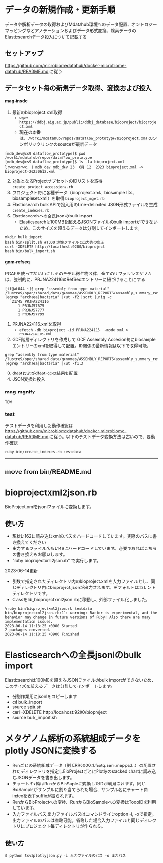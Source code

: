 # データの新規作成・更新手順

データや解析データの取得およびMdatahub環境へのデータ配置、オントロジーマッピングなどアノテーションおよびデータ形式変換、検索データのElasticsearchデータ投入について記載する

## セットアップ 
https://github.com/microbiomedatahub/docker-microbiome-datahub/README.md に従う

## データセット毎の新規データ取得、変換および投入
#### mag-insdc
1. 最新のbioproject.xml取得
    - ```wget https://ddbj.nig.ac.jp/public/ddbj_database/bioproject/bioproject.xml```
    - 現在の本番は、```/work1/mdatahub/repos/dataflow_prototype/bioproject.xml``` のシンボリックリンクのsourceが最新データ

```
[mdb_dev@cs9 dataflow_prototype]$ pwd
/work1/mdatahub/repos/dataflow_prototype
[mdb_dev@cs9 dataflow_prototype]$ ls -la bioproject.xml
lrwxrwxrwx. 1 mdb_dev mdb_dev 23  6月 12  2023 bioproject.xml -> bioproject-20230612.xml
```

2. 対象となるProjectサブセットのIDリストを取得 `create_project_accessions.rb `
3. プロジェクト毎に各種データ（bioprojext.xml、biosample IDs、biosampleset.xml）を取得 `bioproject_mget.rb`
4. Elasticsearch bulk APIで投入用のLine-delimited JSON形式ファイルを生成 `create_indexes.rb`
5. Elasticsearchへの全長jsonlのbulk import
    - Elasticsearchは100MBを超えるJSONファイルのbulk importができないため、このサイズを超えるデータは分割してインポートします。
```
mkdir bulk_import
bash bin/split.sh #TODO:対象ファイルと出力先の修正
curl -XDELETE http://localhost:9200/bioproject 
bash bin/bulk_import.sh
```

#### gnm-refseq
PGAPを使ってないいにしえのモデル微生物３件。全てのリファレンスゲノムは、強制的に、PRJNA224116のRefSeqエントリーに紐づけることにする
```
[tf@at044 ~]$ grep "assembly from type material" /lustre9/open/shared_data/genomes/ASSEMBLY_REPORTS/assembly_summary_refseq.txt |egrep "archaea|bacteria" |cut -f2 |sort |uniq -c
   21745 PRJNA224116
      1 PRJNA57675
      1 PRJNA57777
      1 PRJNA57799
```
1. PRJNA224116.xmlを取得
    - ```efetch -db bioproject -id PRJNA224116  -mode xml > PRJNA224116.xml```
2. GCF階層ディレクトリを作成して GCF Assembly Accesion毎にbiosampleエントリーのxmlを取得して配置。ID関係の最新情報は以下で取得可能。
```
grep "assembly from type material" /lustre9/open/shared_data/genomes/ASSEMBLY_REPORTS/assembly_summary_refseq.txt |egrep "archaea|bacteria" |cut -f1,3
```
3. dfastおよびdfast-qcの結果を配置
4. JSON変換と投入

### mag-mgnify
```
TBW
```

### test
テストデータを利用した動作確認は https://github.com/microbiomedatahub/docker-microbiome-datahub/README.md に従う。以下のテストデータ変換方法は古いので、要動作確認
```
ruby bin/create_indexes.rb testdata
```
---
## move from bin/README.md
# bioprojectxml2json.rb

BioProject.xmlをjsonlファイルに変換します。

## 使い方
- 現状L:162に読み込むxmlのパスをハードコードしています。実際のパスに書き換えてください
- 出力するファイル名もL146にハードコードしています。必要であればこちらの書き換えもお願いします。
- "ruby bioprojectxml2json.rb" で実行します。

2023-06-14更新
- 引数で指定されたディレクトリ内のbioproject.xmlを入力ファイルとし、同じディレクトリ内にbioproject.jsonが出力されます。デフォルトはカレントディレクトリです。
- Classをlib_bioprojectxml2json.rbに移動し、外部ファイル化しました。

```
%ruby bin/bioprojectxml2json.rb testdata
bin/bioprojectxml2json.rb:11: warning: Ractor is experimental, and the behavior may change in future versions of Ruby! Also there are many implementation issues.
2023-06-14 11:18:25 +0900 Started
2 packages converted.
2023-06-14 11:18:25 +0900 Finished
```


# Elasticsearchへの全長jsonlのbulk import

Elasticsearchは100MBを超えるJSONファイルのbulk importができないため、このサイズを超えるデータは分割してインポートします。

- 分割作業用にjsonlをコピーします
- cd bulk_import
- source split.sh
- curl -XDELETE http://localhost:9200/bioproject 
- source bulk_import.sh

# メタゲノム解析の系統組成データをplotly JSONに変換する

- Runごとの系統組成データ（例 ERR0000_1.fastq.sam.mapped..）の配置されたディレクトリを指定しBioProjectごとにPlotlyのstacked chartに読み込むJSONデータを書き出します。
- チャートのx軸はRunからBioSapleに変換したIDが利用されます。同じBioSampleがサンプルに割り当てられた場合、サンプル名にチャート内indexを表すsuffixが振られます。
- RunからBioProjectへの変換、RunからBioSampleへの変換はTogoIDを利用しています。
- 入力ファイルパス,出力ファイルパスはコマンドラインoption -i, -oで指定。出力ファイルのパスは省略可能。省略した場合入力ファイルと同じディレクトリにプロジェクト毎ディレクトリが作られる。

## 使い方

 ```
$ python tsv2plotlyjson.py -i 入力ファイルのパス -o 出力パス

 ```